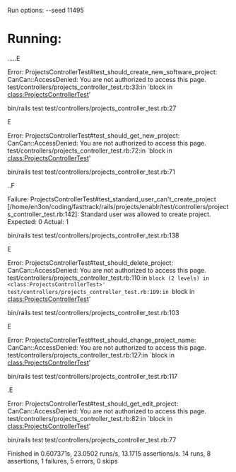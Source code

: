 Run options: --seed 11495

# Running:

.....E

Error:
ProjectsControllerTest#test_should_create_new_software_project:
CanCan::AccessDenied: You are not authorized to access this page.
    test/controllers/projects_controller_test.rb:33:in `block in <class:ProjectsControllerTest>'

bin/rails test test/controllers/projects_controller_test.rb:27

E

Error:
ProjectsControllerTest#test_should_get_new_project:
CanCan::AccessDenied: You are not authorized to access this page.
    test/controllers/projects_controller_test.rb:72:in `block in <class:ProjectsControllerTest>'

bin/rails test test/controllers/projects_controller_test.rb:71

..F

Failure:
ProjectsControllerTest#test_standard_user_can't_create_project [/home/en3on/coding/fasttrack/rails/projects/enablr/test/controllers/projects_controller_test.rb:142]:
Standard user was allowed to create project.
Expected: 0
  Actual: 1

bin/rails test test/controllers/projects_controller_test.rb:138

E

Error:
ProjectsControllerTest#test_should_delete_project:
CanCan::AccessDenied: You are not authorized to access this page.
    test/controllers/projects_controller_test.rb:110:in `block (2 levels) in <class:ProjectsControllerTest>'
    test/controllers/projects_controller_test.rb:109:in `block in <class:ProjectsControllerTest>'

bin/rails test test/controllers/projects_controller_test.rb:103

E

Error:
ProjectsControllerTest#test_should_change_project_name:
CanCan::AccessDenied: You are not authorized to access this page.
    test/controllers/projects_controller_test.rb:127:in `block in <class:ProjectsControllerTest>'

bin/rails test test/controllers/projects_controller_test.rb:117

.E

Error:
ProjectsControllerTest#test_should_get_edit_project:
CanCan::AccessDenied: You are not authorized to access this page.
    test/controllers/projects_controller_test.rb:82:in `block in <class:ProjectsControllerTest>'

bin/rails test test/controllers/projects_controller_test.rb:77



Finished in 0.607371s, 23.0502 runs/s, 13.1715 assertions/s.
14 runs, 8 assertions, 1 failures, 5 errors, 0 skips
